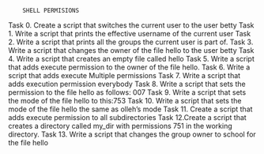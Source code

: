 		SHELL PERMISIONS
Task 0. Create a script that switches the current user to the user betty
Task 1. Write a script that prints the effective username of the current user
Task 2. Write a script that prints all the groups the current user is part of.
Task 3. Write a script that changes the owner of the file hello to the user betty
Task 4. Write a script that creates an empty file called hello
Task 5. Write a script that adds execute permission to the owner of the file hello.
Task 6. Write a script that adds execute Multiple permissions
Task 7. Write a script that adds execution permission everybody
Task 8. Write a script that sets the permission to the file hello as follows: 007
Task 9. Write a script that sets the mode of the file hello to this:753
Task 10. Write a script that sets the mode of the file hello the same as olleh’s mode
Task 11. Create a script that adds execute permission to all subdirectories
Task 12.Create a script that creates a directory called my_dir with permissions 751 in the working directory.
Task 13. Write a script that changes the group owner to school for the file hello

